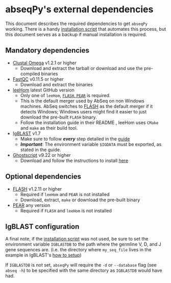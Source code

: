 # abseqPy's external dependencies

This document describes the required dependencies to get `abseqPy` working. There is a handy
[installation script](install.py) that automates this process, but this document serves as a
backup if manual installation is required.

## Mandatory dependencies 
* [Clustal Omega](http://www.clustal.org/omega/) v1.2.1 or higher
    - Download and extract the tarball or download and use the pre-compiled binaries
* [FastQC](https://www.bioinformatics.babraham.ac.uk/projects/download.html#fastqc) v0.11.5 or higher
    - Download and extract the binaries
* [leeHom](https://github.com/grenaud/leeHom) latest GitHub version
    - Only one of `leeHom`, [`FLASH`, `PEAR`](#optional-dependencies) is required.
    - This is the default merger used by AbSeq on non Windows machines. AbSeq switches to [FLASH](#optional-dependencies) as
    the default merger if it detects Windows; Windows users might find it easier to just download the pre-built
    `FLASH` binary.
    - Follow the installation guide in their README , leeHom uses `CMake` and `make` as their build tool.
* [IgBLAST](https://ftp.ncbi.nih.gov/blast/executables/igblast/release/) v1.7
    - Make sure to follow **_every_** step detailed in the [guide](https://ncbi.github.io/igblast/cook/How-to-set-up.html)
    - **_Important_**: The environment variable `$IGDATA` must be exported, as stated in the guide.
* [Ghostscript](https://www.ghostscript.com/download/gsdnld.html) v9.22 or higher
    - Download and follow the instructions to install [here](https://www.ghostscript.com/doc/9.22/Install.htm)

## Optional dependencies
* [FLASH](https://sourceforge.net/projects/flashpage/files/) v1.2.11 or higher
    - Required if `leeHom` and `PEAR` is not installed
    - Download, extract, `make` or download the pre-built binary
* [PEAR](https://www.h-its.org/downloads/pear-academic/#release) any version
    - Required if `FLASH` and `leeHom` is not installed
    

## IgBLAST configuration

A final note, if the [installation script](install.py) was not used, be sure to set the environment variable `IGBLASTDB` to
the path where the germline V, D, and J gene sequences are. (i.e. the directory where `my_seq_file` lives in the
example in IgBLAST's [how to setup](https://ncbi.github.io/igblast/cook/How-to-set-up.html))

If `IGBLASTDB` is not set, `abseqPy` will require the `-d` or `--database` flag (see `abseq -h`)
to be specified with the same directory as `IGBLASTDB` would have had.
